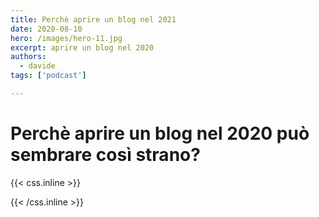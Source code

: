 ```yaml
---
title: Perchè aprire un blog nel 2021
date: 2020-08-10
hero: /images/hero-11.jpg
excerpt: aprire un blog nel 2020
authors:
  - davide
tags: ['podcast']

---
```

# Perchè aprire un blog nel 2020 può sembrare così strano?



{{< css.inline >}}
<style>
.canon { background: white; width: 100%; height: auto;}
</style>
{{< /css.inline >}}
